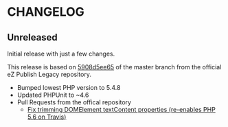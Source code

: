 # CHANGELOG

## Unreleased

Initial release with just a few changes.

This release is based on [5908d5ee65](https://github.com/ezsystems/ezpublish-legacy/commit/5908d5ee65)
of the master branch from the official eZ Publish Legacy repository.

* Bumped lowest PHP version to 5.4.8
* Updated PHPUnit to ~4.6
* Pull Requests from the offical repository
  * [Fix trimming DOMElement textContent properties (re-enables PHP 5.6 on Travis)](https://github.com/ezsystems/ezpublish-legacy/pull/1170)


